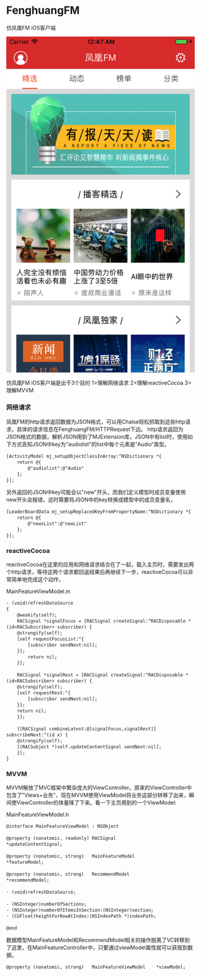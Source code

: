 # FenghuangFM
仿凤凰FM iOS客户端

![Image text](https://raw.githubusercontent.com/tom555cat/pictures/master/FenghuangFM.png)

仿凤凰FM iOS客户端是出于3个目的 1>理解网络请求 2>理解reactiveCocoa 3>理解MVVM

### 网络请求
凤凰FM的http请求返回数据为JSON格式，可以用Chalse轻松抓取到这些http请求，具体的请求信息在FenghuangFM/HTTPRequest下边。
http请求返回为JSON格式的数据，解析JSON用到了MJExtension库，JSON中有list时，使用如下方式告知JSON中key为"audiolist"的list中每个元素是”Audio“类型。

```
[ActivityModel mj_setupObjectClassInArray:^NSDictionary *{
    return @{
        @"audiolist":@"Audio"
    };
}];
```

另外返回的JSON中key可能会以"new"开头，而我们定义模型时成员变量使用new开头会报错，这时需要将JSON中的key转换成模型中的成员变量名，

```
[LeaderBoardData mj_setupReplacedKeyFromPropertyName:^NSDictionary *{
    return @{
        @"newsList":@"newList"
    };
}];
```

### reactiveCocoa

reactiveCocoa在这里的应用和网络请求结合在了一起，载入主页时，需要发出两个http请求，等待这两个请求都回返结果后再继续下一步，reactiveCocoa可以非常简单地完成这个动作，

MainFeatureViewModel.m
```
- (void)refreshDataSource
{
    @weakify(self);
    RACSignal *signalFocus = [RACSignal createSignal:^RACDisposable *(id<RACSubscriber> subscriber) {
    @strongify(self);
    [self requestFocusList:^{
        [subscriber sendNext:nil];
    }];
        return nil;
    }];

    RACSignal *signalRest = [RACSignal createSignal:^RACDisposable *(id<RACSubscriber> subscriber) {
    @strongify(self);
    [self requestRest:^{
        [subscriber sendNext:nil];
    }];
    return nil;
    }];

    [[RACSignal combineLatest:@[signalFocus,signalRest]] subscribeNext:^(id x) {
    @strongify(self);
    [(RACSubject *)self.updateContentSignal sendNext:nil];
    }];
}
```

### MVVM

MVVM解放了MVC框架中繁杂庞大的ViewController。原来的ViewController中包含了"Views+业务"，现在MVVM使用ViewModel将业务这部分转移了出来，瞬间使ViewController的体量降了下来。看一下主页用到的一个ViewModel:

MainFeatureViewModel.h

```
@interface MainFeatureViewModel : NSObject

@property (nonatomic, readonly) RACSignal                   *updateContentSignal;

@property (nonatomic, strong)   MainFeatureModel            *featureModel;

@property (nonatomic, strong)   RecommendModel              *recommendModel;

- (void)refreshDataSource;

- (NSInteger)numberOfSections;
- (NSInteger)numberOfItemsInSection:(NSInteger)section;
- (CGFloat)heightForRowAtIndex:(NSIndexPath *)indexPath;

@end

```

数据模型MainFeatureModel和RecommendModel相关的操作脱离了VC转移到了这里，在MainFeatureController中，只要通过viewModel属性就可以获取到数据。

```
@property (nonatomic, strong)   MainFeatureViewModel    *viewModel;
```

